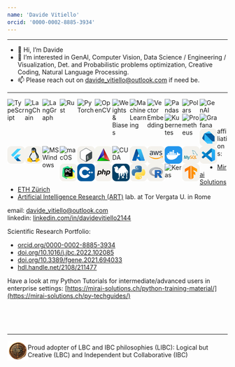 ```yaml
---
name: 'Davide Vitiello'
orcid: '0000-0002-8885-3934'
---
```

---
- 👋 Hi, I’m Davide
- 👀 I’m interested in GenAI, Computer Vision, Data Science / Engineering / Visualization, Det. and Probabilistic problems optimization, Creative Coding, Natural Language Processing.
- 📫 Please reach out on davide_vitiello@outlook.com if need be.
---
<img align="left" alt="TypeScript" width="40px" src="https://raw.githubusercontent.com/marwin1991/profile-technology-icons/main/icons/typescript.png" />

<img align="left" alt="LangChain" width="40px" src="https://seeklogo.com/images/L/langchain-logo-528369AE31-seeklogo.com.svg" />

<img align="left" alt="LangGraph" width="40px" src="https://seeklogo.com/images/L/langgraph-logo-6164296018-seeklogo.com.svg" />

<img align="left" alt="Rust" width="40px" src="https://raw.githubusercontent.com/marwin1991/profile-technology-icons/main/icons/rust.png" />

<img align="left" alt="PyTorch" width="40px" src="https://commons.wikimedia.org/wiki/Special:FilePath/PyTorch_logo_black.svg" />

<img align="left" alt="OpenCV" width="40px" src="https://en.wikipedia.org/wiki/Special:FilePath/OpenCV_Logo_with_text_svg_version.svg" />

<img align="left" alt="Weights & Biases" width="40px" src="https://raw.githubusercontent.com/wandb/client/master/assets/logo-dark.svg" />

<img align="left" alt="Machine Learning" width="40px" src="https://az-icons.com/svg/machine-learning.svg" />

<img align="left" alt="Vector Embedding" width="40px" src="https://raw.githubusercontent.com/facebookresearch/faiss/main/resources/faiss_logo.svg" />

<img align="left" alt="Pandas" width="40px" src="https://commons.wikimedia.org/wiki/Special:FilePath/Pandas_logo_2016.svg" />

<img align="left" alt="Polars" width="40px" src="https://raw.githubusercontent.com/pola-rs/polars-resources/main/assets/Polars-Mark.svg" />

<img align="left" alt="GenAI" width="40px" src="https://raw.githubusercontent.com/lobehub/lobe-icons/main/icons/genai.svg" />

<img align="left" alt="Kubernetes" width="40px" src="https://raw.githubusercontent.com/marwin1991/profile-technology-icons/main/icons/kubernetes.png" />

<img align="left" alt="Prometheus" width="40px" src="https://raw.githubusercontent.com/marwin1991/profile-technology-icons/main/icons/prometheus.png" />

<img align="left" alt="Grafana" width="40px" src="https://raw.githubusercontent.com/marwin1991/profile-technology-icons/main/icons/grafana.png" />

<img align="left" alt="Linux" width="40px" src="https://raw.githubusercontent.com/tandpfun/skill-icons/main/icons/Dart-Light.svg" />
<img align="left" alt="Linux" width="40px" src="https://raw.githubusercontent.com/tandpfun/skill-icons/main/icons/Flutter-Light.svg" />
<img align="left" alt="Linux" width="40px" src="https://raw.githubusercontent.com/tandpfun/skill-icons/main/icons/Linux-Light.svg" />
<img align="left" alt="MS Windows" width="40px" src="https://raw.githubusercontent.com/tandpfun/skill-icons/main/icons/Windows-Light.svg" />
<img align="left" alt="macOS" width="40px" src="https://user-images.githubusercontent.com/61201794/219880289-ce4cd3bc-4d42-4de4-8561-5dc6a170580c.png" />
<img align="left" alt="Bash" width="40px" src="https://raw.githubusercontent.com/tandpfun/skill-icons/main/icons/Bash-Light.svg" />
<img align="left" alt="CMake" width="40px" src="https://raw.githubusercontent.com/tandpfun/skill-icons/main/icons/CMake-Light.svg" />
<img align="left" alt="CUDA" width="40px" src="https://raw.githubusercontent.com/tandpfun/skill-icons/f331643be7c1fe0fe9859281cf79d144e411b359/icons/Cuda-Light.svg" />
<img align="left" alt="Azure" width="40px" src="https://raw.githubusercontent.com/tandpfun/skill-icons/main/icons/Azure-Light.svg" />
<img align="left" alt="AWS" width="40px" src="https://raw.githubusercontent.com/tandpfun/skill-icons/main/icons/AWS-Light.svg" />
<img align="left" alt="Docker" width="40px" src="https://raw.githubusercontent.com/tandpfun/skill-icons/main/icons/Docker.svg" />
<img align="left" alt="MySQL" width="40px" src="https://raw.githubusercontent.com/tandpfun/skill-icons/main/icons/MySQL-Light.svg" />
<img align="left" alt="VSCode" width="40px" src="https://raw.githubusercontent.com/tandpfun/skill-icons/main/icons/VSCode-Light.svg" />
<img align="left" alt="PyCharm" width="40px" src="https://raw.githubusercontent.com/tandpfun/skill-icons/main/icons/PyCharm-Light.svg" />
<img align="left" alt="CPP" width="40px" src="https://raw.githubusercontent.com/tandpfun/skill-icons/main/icons/CPP.svg" />
<img align="left" alt="PHP" width="40px" src="https://raw.githubusercontent.com/tandpfun/skill-icons/main/icons/PHP-Light.svg" />
<img align="left" alt="Perl" width="40px" src="https://raw.githubusercontent.com/tandpfun/skill-icons/main/icons/Perl.svg" />
<img align="left" alt="Python" width="40px" src="https://raw.githubusercontent.com/tandpfun/skill-icons/main/icons/Python-Light.svg" />
<img align="left" alt="R" width="40px" src="https://raw.githubusercontent.com/tandpfun/skill-icons/main/icons/R-Light.svg" />
<img align="left" alt="Keras" width="40px" src="https://upload.wikimedia.org/wikipedia/commons/a/ae/Keras_logo.svg" />
<img align="left" alt="TensorFlow" width="40px" src="https://raw.githubusercontent.com/tandpfun/skill-icons/main/icons/TensorFlow-Light.svg" />

<br><br><br><p>

affiliations:
  - [Mirai Solutions](https://mirai-solutions.ch/)
  - [ETH Zürich](https://ethz.ch/en.html)
  - [Artificial Intelligence Research (ART)](https://art.uniroma2.it/) lab. at Tor Vergata U. in Rome

email: [davide_vitiello@outlook.com](mailto:davide_vitiello@outlook.com)  
linkedin: [linkedin.com/in/davidevitiello2144](https://linkedin.com/in/davidevitiello2144)

Scientific Research Portfolio:
  - [orcid.org/0000-0002-8885-3934](https://orcid.org/0000-0002-8885-3934)
  - [doi.org/10.1016/j.jbc.2022.102085](https://doi.org/10.1016/j.jbc.2022.102085)
  - [doi.org/10.3389/fgene.2021.694033](https://doi.org/10.3389/fgene.2021.694033)
  - [hdl.handle.net/2108/211477](https://hdl.handle.net/2108/211477)

Have a look at my Python Tutorials for intermediate/advanced users in enterprise settings: [https://mirai-solutions.ch/python-training-material/](https://mirai-solutions.ch/py-techguides/)

<br/><br/><br/><hr>
  <div style="display: flex;align-items: center;justify-content: center;">
    <div style="max-width: 25%;max-height:15%;float: left;"><img width="80px" src="LIBC_philosophy_nobg.jpg" /></div>
    <div stlye="font-size: 20px;padding-left: 20px;padding-top: 20%;float: left;">
    Proud adopter of LBC and IBC philosophies (LIBC):
      Logical but Creative (LBC) and Independent but Collaborative (IBC)     
    </div>
  </div>


<!---
Davz33/Davz33 is a ✨ special ✨ repository because its `README.md` (this file) appears on your GitHub profile.
You can click the Preview link to take a look at your changes.
--->
